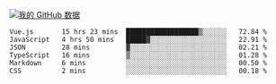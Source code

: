 [![我的 GitHub 数据](https://github-readme-stats.vercel.app/api?username=unbrain&?theme=dark)]()

<!--START_SECTION:waka-->

```text
Vue.js       15 hrs 23 mins  ██████████████████▒░░░░░░   72.84 %
JavaScript   4 hrs 50 mins   █████▓░░░░░░░░░░░░░░░░░░░   22.91 %
JSON         28 mins         ▓░░░░░░░░░░░░░░░░░░░░░░░░   02.21 %
TypeScript   16 mins         ▒░░░░░░░░░░░░░░░░░░░░░░░░   01.28 %
Markdown     6 mins          ░░░░░░░░░░░░░░░░░░░░░░░░░   00.50 %
CSS          2 mins          ░░░░░░░░░░░░░░░░░░░░░░░░░   00.18 %
```

<!--END_SECTION:waka-->
